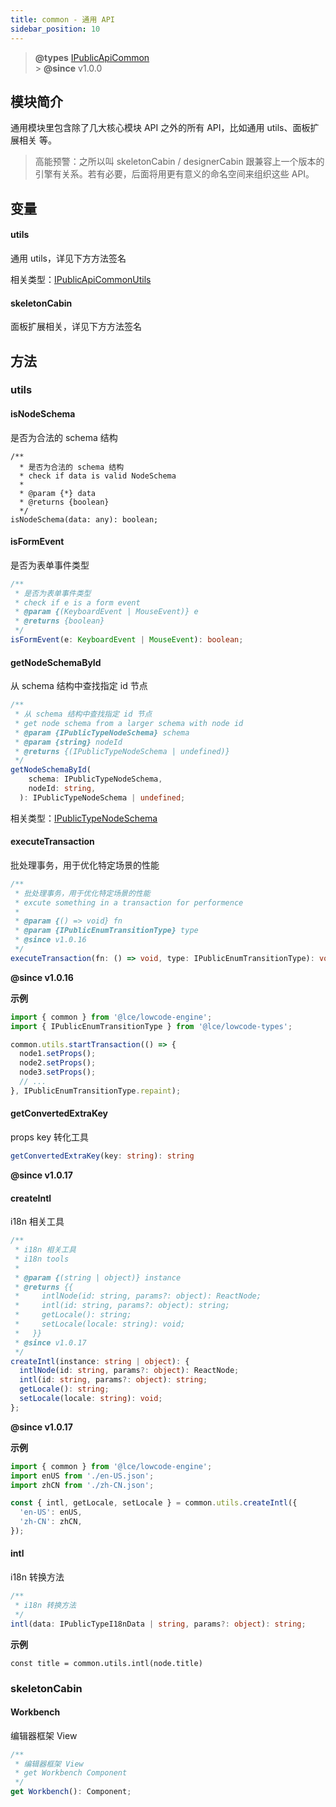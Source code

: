 ```yaml
---
title: common - 通用 API
sidebar_position: 10
---
```


> **@types** [IPublicApiCommon](https://github.com/alibaba/lowcode-engine/blob/main/packages/types/src/shell/api/common.ts)<br/> > **@since** v1.0.0

## 模块简介

通用模块里包含除了几大核心模块 API 之外的所有 API，比如通用 utils、面板扩展相关 等。

> 高能预警：之所以叫 skeletonCabin / designerCabin 跟兼容上一个版本的引擎有关系。若有必要，后面将用更有意义的命名空间来组织这些 API。

## 变量

#### utils

通用 utils，详见下方方法签名

相关类型：[IPublicApiCommonUtils](https://github.com/alibaba/lowcode-engine/blob/main/packages/types/src/shell/api/common.ts)

#### skeletonCabin

面板扩展相关，详见下方方法签名

## 方法

### utils

#### isNodeSchema

是否为合法的 schema 结构

```typscript
/**
  * 是否为合法的 schema 结构
  * check if data is valid NodeSchema
  *
  * @param {*} data
  * @returns {boolean}
  */
isNodeSchema(data: any): boolean;
```

#### isFormEvent

是否为表单事件类型

```typescript
/**
 * 是否为表单事件类型
 * check if e is a form event
 * @param {(KeyboardEvent | MouseEvent)} e
 * @returns {boolean}
 */
isFormEvent(e: KeyboardEvent | MouseEvent): boolean;
```

#### getNodeSchemaById

从 schema 结构中查找指定 id 节点

```typescript
/**
 * 从 schema 结构中查找指定 id 节点
 * get node schema from a larger schema with node id
 * @param {IPublicTypeNodeSchema} schema
 * @param {string} nodeId
 * @returns {(IPublicTypeNodeSchema | undefined)}
 */
getNodeSchemaById(
    schema: IPublicTypeNodeSchema,
    nodeId: string,
  ): IPublicTypeNodeSchema | undefined;
```

相关类型：[IPublicTypeNodeSchema](https://github.com/alibaba/lowcode-engine/blob/main/packages/types/src/shell/type/node-schema.ts)

#### executeTransaction

批处理事务，用于优化特定场景的性能

```typescript
/**
 * 批处理事务，用于优化特定场景的性能
 * excute something in a transaction for performence
 *
 * @param {() => void} fn
 * @param {IPublicEnumTransitionType} type
 * @since v1.0.16
 */
executeTransaction(fn: () => void, type: IPublicEnumTransitionType): void;
```

**@since v1.0.16**

**示例**

```typescript
import { common } from '@lce/lowcode-engine';
import { IPublicEnumTransitionType } from '@lce/lowcode-types';

common.utils.startTransaction(() => {
  node1.setProps();
  node2.setProps();
  node3.setProps();
  // ...
}, IPublicEnumTransitionType.repaint);
```

#### getConvertedExtraKey

props key 转化工具

```typescript
getConvertedExtraKey(key: string): string

```

**@since v1.0.17**

#### createIntl

i18n 相关工具

```typescript
/**
 * i18n 相关工具
 * i18n tools
 *
 * @param {(string | object)} instance
 * @returns {{
 *     intlNode(id: string, params?: object): ReactNode;
 *     intl(id: string, params?: object): string;
 *     getLocale(): string;
 *     setLocale(locale: string): void;
 *   }}
 * @since v1.0.17
 */
createIntl(instance: string | object): {
  intlNode(id: string, params?: object): ReactNode;
  intl(id: string, params?: object): string;
  getLocale(): string;
  setLocale(locale: string): void;
};
```

**@since v1.0.17**

**示例**

```typescript
import { common } from '@lce/lowcode-engine';
import enUS from './en-US.json';
import zhCN from './zh-CN.json';

const { intl, getLocale, setLocale } = common.utils.createIntl({
  'en-US': enUS,
  'zh-CN': zhCN,
});
```

#### intl

i18n 转换方法

```typescript
/**
 * i18n 转换方法
 */
intl(data: IPublicTypeI18nData | string, params?: object): string;
```

**示例**

```
const title = common.utils.intl(node.title)
```

### skeletonCabin

#### Workbench

编辑器框架 View

```typescript
/**
 * 编辑器框架 View
 * get Workbench Component
 */
get Workbench(): Component;
```
